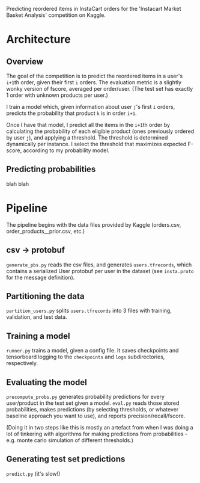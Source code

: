 Predicting reordered items in InstaCart orders for the 'Instacart Market Basket Analysis' competition on Kaggle.

# Architecture

## Overview

The goal of the competition is to predict the reordered items in a user's `i+1`th order, given their first `i` orders. The evaluation metric is a slightly wonky version of fscore, averaged per order/user. (The test set has exactly 1 order with unknown products per user.)

I train a model which, given information about user `j`'s first `i` orders, predicts the probability that product `k` is in order `i+1`.

Once I have that model, I predict all the items in the `i+1`th order by calculating the probability of each eligible product (ones previously ordered by user `j`), and applying a threshold. The threshold is determined dynamically per instance. I select the threshold that maximizes expected F-score, according to my probability model.

## Predicting probabilities

blah blah

# Pipeline

The pipeline begins with the data files provided by Kaggle (orders.csv, order_products__prior.csv, etc.)

## csv -> protobuf

`generate_pbs.py` reads the csv files, and generates `users.tfrecords`, which contains a serialized User protobuf per user in the dataset (see `insta.proto` for the message definition).

## Partitioning the data

`partition_users.py` splits `users.tfrecords` into 3 files with training, validation, and test data.

## Training a model

`runner.py` trains a model, given a config file. It saves checkpoints and tensorboard logging to the `checkpoints` and `logs` subdirectories, respectively.

## Evaluating the model

`precompute_probs.py` generates probability predictions for every user/product in the test set given a model. `eval.py` reads those stored probabilities, makes predictions (by selecting thresholds, or whatever baseline approach you want to use), and reports precision/recall/fscore.

(Doing it in two steps like this is mostly an artefact from when I was doing a lot of tinkering with algorithms for making predictions from probabilities - e.g. monte carlo simulation of different thresholds.)

## Generating test set predictions

`predict.py` (it's slow!)
